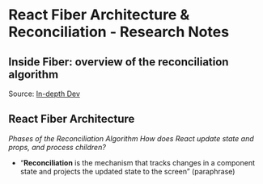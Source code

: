 # React Fiber Architecture & Reconciliation - Research Notes

## Inside Fiber: overview of the reconciliation algorithm
Source: [In-depth Dev](https://indepth.dev/inside-fiber-in-depth-overview-of-the-new-reconciliation-algorithm-in-react/)

## React Fiber Architecture
*Phases of the Reconciliation Algorithm*
*How does React update state and props, and process children?*

- “**Reconciliation** is the mechanism that tracks changes in a component state and projects the updated state to the screen” (paraphrase)
